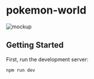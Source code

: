 # pokemon-world

![mockup](mockup.png)

## Getting Started

First, run the development server:

```bash
npm run dev


```
